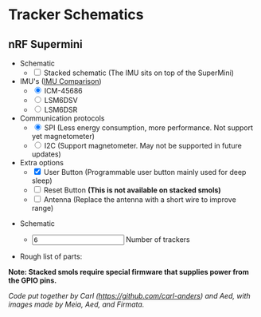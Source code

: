 # Tracker Schematics

## nRF Supermini

* Schematic
  - <input type="checkbox" id="IsStacked" name="IsStacked"> <label for="IsStacked">Stacked schematic (The IMU sits on top of the SuperMini)</label>
* IMU's ([IMU Comparison](../imu-comparison.md))
  - <input type="radio" id="IMU-ICM-45686" name="IMU" name="IMU" value="ICM-45686" checked="checked"> <label for="IMU-ICM-45686">ICM-45686</label>
  - <input type="radio" id="IMU-LSM6DSV" name="IMU" value="LSM6DSV"> <label for="IMU-LSM6DSV">LSM6DSV</label>
  - <input type="radio" id="IMU-LSM6DSR" name="IMU" value="LSM6DSR"> <label for="IMU-LSM6DSR">LSM6DSR</label>
* Communication protocols
  - <input type="radio" id="Protocol-SPI" name="Protocol" value="SPI" checked="checked"> <label for="Protocol-SPI">SPI (Less energy consumption, more performance. Not support yet magnetometer)</label>
  - <input type="radio" id="Protocol-I2C" name="Protocol" value="I2C"> <label for="Protocol-I2C">I2C (Support magnetometer. May not be supported in future updates)</label>
* Extra options
  - <input type="checkbox" id="UserButton" name="UserButton" checked="checked"> <label for="UserButton">User Button (Programmable user button mainly used for deep sleep)</label>
  - <input type="checkbox" id="ResetButton" name="ResetButton"> <label for="ResetButton">Reset Button <b>(This is not available on stacked smols)</b></label>
  - <input type="checkbox" id="Antenna" name="Antenna"> <label for="Antenna">Antenna (Replace the antenna with a short wire to improve range)</label>


<div id="schema-canvas" class="chip" style="position: relative; width: 100%;"></div>

* Schematic
  - <input type="number" id="amount-of-trackers" name="amount-of-trackers" min="1" value="6"> <label for="amount-of-trackers">Number of trackers</label>

* Rough list of parts: 
<div id="shopping-list-table-container" div class="table-wrapper"></div>

<b>Note: Stacked smols require special firmware that supplies power from the GPIO pins. </b>


*Code put together by Carl (<https://github.com/carl-anders>) and Aed, with images made by Meia, Aed, and Firmata.*

<script src="../../assets/js/SmolSlime/smolSchematics.js"></script>
